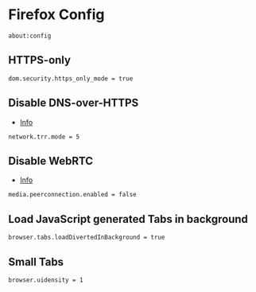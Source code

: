 # Firefox Config

```
about:config
```

## HTTPS-only

```
dom.security.https_only_mode = true
```

## Disable DNS-over-HTTPS

- [Info](https://support.mozilla.org/en-US/kb/firefox-dns-over-https)

```
network.trr.mode = 5
```

## Disable WebRTC

- [Info](https://superuser.com/questions/1174019/how-can-i-reliably-prevent-my-local-ip-address-leaking-in-the-web-browsers)

```
media.peerconnection.enabled = false
```

## Load JavaScript generated Tabs in background

```
browser.tabs.loadDivertedInBackground = true
```

## Small Tabs

```
browser.uidensity = 1
```
